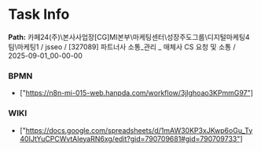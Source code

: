 # Task Info

**Path:** 카페24(주)\본사사업장\[CG]MI본부\마케팅센터\성장주도그룹\디지털마케팅4팀\마케팅1 / jsseo / [327089] 파트너사 소통_관리 _ 매체사 CS 요청 및 소통 / 2025-09-01_00-00-00

### BPMN
- ["https://n8n-mi-015-web.hanpda.com/workflow/3jlghoao3KPmmG97"]

### WIKI
- ["https://docs.google.com/spreadsheets/d/1mAW30KP3xJKwp6oGu_Ty40IJtYuCPCWvtAleyaRN6xg/edit?gid=790709681#gid=790709733"]

